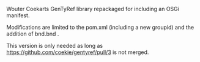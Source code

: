 Wouter Coekarts GenTyRef library repackaged for including an OSGi manifest.

Modifications are limited to the pom.xml (including a new groupid) and the addition of bnd.bnd .

This version is only needed as long as https://github.com/coekie/gentyref/pull/3 is not merged.